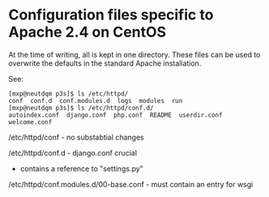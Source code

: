 # Configuration files specific to Apache 2.4 on CentOS
At the time of writing, all is kept in one directory.
These files can be used to overwrite the defaults in
the standard Apache installation.

See:
```
[mxp@neutdqm p3s]$ ls /etc/httpd/
conf  conf.d  conf.modules.d  logs  modules  run
[mxp@neutdqm p3s]$ ls /etc/httpd/conf.d/
autoindex.conf  django.conf  php.conf  README  userdir.conf  welcome.conf
```

/etc/httpd/conf - no substabtial changes

/etc/httpd/conf.d - django.conf crucial
* contains a reference to "settings.py"

/etc/httpd/conf.modules.d/00-base.conf - must contain an entry for wsgi
